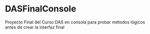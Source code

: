# DASFinalConsole

Proyecto Final del Curso DAS en consola para probar métodos lógicos antes de crear la interfaz final